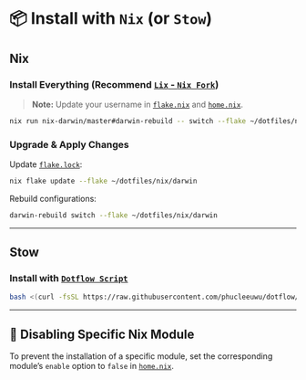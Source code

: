 # 📦 Install with `Nix` (or `Stow`)

## **Nix**

### Install Everything (Recommend [`Lix` - `Nix Fork`](https://github.com/lix-project/lix))

> **Note:** Update your username in [`flake.nix`](./nix/darwin/flake.nix) and [`home.nix`](./nix/darwin/home.nix).

```bash
nix run nix-darwin/master#darwin-rebuild -- switch --flake ~/dotfiles/nix/darwin
```

### Upgrade & Apply Changes

Update [`flake.lock`](./nix/darwin/flake.lock):

```bash
nix flake update --flake ~/dotfiles/nix/darwin
```

Rebuild configurations:

```bash
darwin-rebuild switch --flake ~/dotfiles/nix/darwin
```

---

## **Stow**

### Install with [`Dotflow Script`](https://github.com/phucleeuwu/dotflow)

```bash
bash <(curl -fsSL https://raw.githubusercontent.com/phucleeuwu/dotflow/main/i.sh)
```

---

## 🚫 Disabling Specific Nix Module

To prevent the installation of a specific module, set the corresponding module’s `enable` option to `false` in [`home.nix`](./nix/darwin/home.nix).
